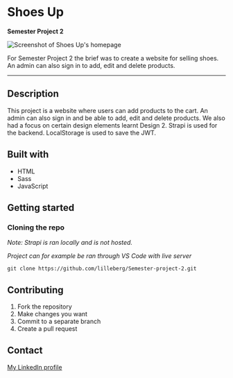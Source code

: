 # Shoes Up
**Semester Project 2**

![Screenshot of Shoes Up's homepage](https://i.postimg.cc/QtGLPjZr/shoes-up.png)

For Semester Project 2 the brief was to create a website for selling shoes. An admin can also sign in to add, edit and delete products.
***

## Description

This project is a website where users can add products to the cart. An admin can also sign in and be able to add, edit and delete products. We also had a focus on certain design elements learnt Design 2. 
Strapi is used for the backend. LocalStorage is used to save the JWT.

## Built with

  - HTML
  - Sass
  - JavaScript

## Getting started

### Cloning the repo

*Note: Strapi is ran locally and is not hosted.*

*Project can for example be ran through VS Code with live server*

```
git clone https://github.com/lilleberg/Semester-project-2.git
```

## Contributing
  1. Fork the repository
  2. Make changes you want
  3. Commit to a separate branch
  4. Create a pull request

## Contact
[My LinkedIn profile](https://www.linkedin.com/in/maria-lilleberg/)

